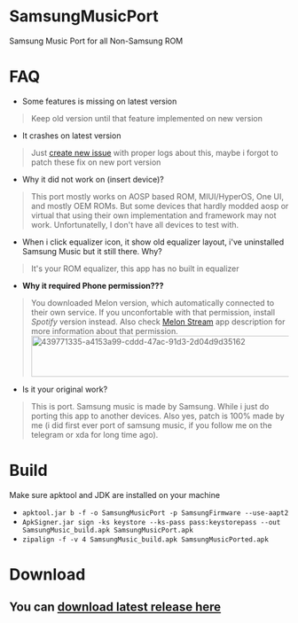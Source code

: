 # SamsungMusicPort
Samsung Music Port for all Non-Samsung ROM

# FAQ
- Some features is missing on latest version
> Keep old version until that feature implemented on new version

- It crashes on latest version
> Just [create new issue](https://github.com/AyraHikari/SamsungMusicPort/issues/new) with proper logs about this, maybe i forgot to patch these fix on new port version

- Why it did not work on (insert device)?
> This port mostly works on AOSP based ROM, MIUI/HyperOS, One UI, and mostly OEM ROMs. But some devices that hardly modded aosp or virtual that using their own implementation and framework may not work. Unfortunatelly, I don't have all devices to test with.

- When i click equalizer icon, it show old equalizer layout, i've uninstalled Samsung Music but it still there. Why?
> It's your ROM equalizer, this app has no built in equalizer

- **Why it required Phone permission???**
> You downloaded Melon version, which automatically connected to their own service. If you unconfortable with that permission, install *Spotify* version instead. Also check [Melon Stream](https://play.google.com/store/apps/details?id=com.iloen.melon) app description for more information about that permission.
> <img width="849" height="74" alt="439771335-a4153a99-cddd-47ac-91d3-2d04d9d35162" src="https://github.com/user-attachments/assets/ca985b7f-32cc-4088-8ff4-838cf1506c3f" />

- Is it your original work?
> This is port. Samsung music is made by Samsung. While i just do porting this app to another devices. Also yes, patch is 100% made by me (i did first ever port of samsung music, if you follow me on the telegram or xda for long time ago).

# Build
Make sure apktool and JDK are installed on your machine
- `apktool.jar b -f -o SamsungMusicPort -p SamsungFirmware --use-aapt2`
- `ApkSigner.jar sign -ks keystore --ks-pass pass:keystorepass --out SamsungMusic_build.apk SamsungMusicPort.apk`
- `zipalign -f -v 4 SamsungMusic_build.apk SamsungMusicPorted.apk`

# Download
## You can [download latest release here](https://www.pling.com/p/1537956/)
